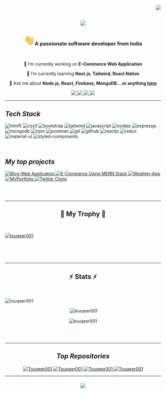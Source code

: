 <img align="right" src="https://visitor-badge.laobi.icu/badge?page_id=Touqeer001.Touqeer001" />

<h1 align="center">
    <img src="https://readme-typing-svg.herokuapp.com/?font=Righteous&size=35&center=true&vCenter=true&width=500&height=70&duration=4000&lines=Hi+There!+👋;+I'm+Touqeer+Ansari!;" />
</h1>


<h3 align="center">  <img src="https://raw.githubusercontent.com/ABSphreak/ABSphreak/master/gifs/Hi.gif" width="35">A passionate software developer from India</h3>

<br/>

<div align="center"> 
 
🔭 I’m currently working on **E-Commerce Web Application**
 
 🌱 I’m currently learning **Next.js, Tailwind, React Native**

 💬 Ask me about **Node.js, React, Firebase, MongoDB... or anything [here]((https://github.com/Touqeer001)/issues)**


 </div>
 
<div align="center"> 
  <a href="mailto:touqeeransari001@gmail.com">
    <img src="https://img.shields.io/badge/Gmail-333333?style=for-the-badge&logo=gmail&logoColor=red" />
  </a>
  <a href="https://www.linkedin.com/in/touqeer-ansari/" target="_blank">
    <img src="https://img.shields.io/badge/LinkedIn-0077B5?style=for-the-badge&logo=linkedin&logoColor=white" target="_blank" />
  </a>
  <a href="https://touqeer-ansari-portfolio.vercel.app" target="_blank">
     <img src="https://img.shields.io/badge/Portfolio-FF5722?style=for-the-badge&logo=todoist&logoColor=white" target="_blank" /> <!-- sqlite, safari, google-chrome are other good icon options -->
  </a>
    <a>
         <a href="https://drive.google.com/file/d/1zxvHJ195b_iGcwjiUKTt_6DL84pKVEus/view?usp=sharing" target="_blank">
    <img src="https://img.shields.io/badge/Resume-0077B5?style=for-the-badge&logo=Resume&logoColor=white" target="_blank" />
    </a>
    
</div>

 <hr/>
 
<h2><i>Tech Stack</i></h2>

<p>
    <img src="https://img.shields.io/badge/HTML5-E34F26?style=for-the-badge&logo=html5&logoColor=white" alt="html5" />
    <img src="https://img.shields.io/badge/CSS3-1572B6?style=for-the-badge&logo=css3&logoColor=white" alt="css3" />
    <img src="https://img.shields.io/badge/Bootstrap-563D7C?style=for-the-badge&logo=bootstrap&logoColor=white" alt="bootstrap" />
    <img src="https://img.shields.io/badge/Tailwind_CSS-38B2AC?style=for-the-badge&logo=tailwind-css&logoColor=white" alt="tailwind" />
    <img src="https://img.shields.io/badge/JavaScript-323330?style=for-the-badge&logo=javascript&logoColor=F7DF1E" alt="javascript" />
    <img src="https://img.shields.io/badge/Node.js-339933?style=for-the-badge&logo=nodedotjs&logoColor=white" alt="nodejs" />
    <img src="https://img.shields.io/badge/Express.js-000000?style=for-the-badge&logo=express&logoColor=white" alt="expressjs" />
    <img src="https://img.shields.io/badge/MongoDB-4EA94B?style=for-the-badge&logo=mongodb&logoColor=white" alt="mongodb" />
    <img src="https://img.shields.io/badge/npm-CB3837?style=for-the-badge&logo=npm&logoColor=white" alt="npm" />
    <img src="https://img.shields.io/badge/Postman-FF6C37?style=for-the-badge&logo=Postman&logoColor=white" alt="postman" />
    <img src="https://img.shields.io/badge/Git-f44d27?style=for-the-badge&logo=git&logoColor=white" alt="git" />
    <img src="https://img.shields.io/badge/GitHub-100000?style=for-the-badge&logo=github&logoColor=white" alt="github" />
    <img src="https://img.shields.io/badge/React-20232A?style=for-the-badge&logo=react&logoColor=61DAFB" alt="reactjs" />
    <img src="https://img.shields.io/badge/Redux-593D88?style=for-the-badge&logo=redux&logoColor=white" alt="redux" />
    <img src="https://img.shields.io/badge/Material%20UI-007FFF?style=for-the-badge&logo=mui&logoColor=white" alt="material-ui" />
    <img src="https://img.shields.io/badge/styled--components-DB7093?style=for-the-badge&logo=styled-components&logoColor=white" alt="styled-components" />
</p>
<br>
<!-----------------------------------Projet-------------------------------------->
<h2><i>My top projects</i></h2>
<p align="left">
    <a href="https://github.com/Touqeer001/Blog-Web-Application-Using-Mern-Stack.git" target="blank">
        <img src="https://img.shields.io/static/v1?style=for-the-badge&message=Blog Application&color=000000&logo=blog&logoColor=FFFFFF&label=" alt="Blog-Web Application" />
    </a>
    <a href="https://github.com/Touqeer001/E-Commerce-Using-MERN-Stack.git" target="blank">
        <img src="https://img.shields.io/static/v1?style=for-the-badge&message=E-Commerce Using MERN Stack&color=1BB91F&logo=tmux&logoColor=FFFFFF&label=" alt="E-Commerce Using MERN Stack" />
    </a>
    <a href="https://github.com/Touqeer001/Weather-web-base-application.git" target="blank">
        <img src="https://img.shields.io/static/v1?style=for-the-badge&message=Weather App&color=FD3A5C&logo=hotjar&logoColor=FFFFFF&label=" alt="Weather-App" />
    </a>
 
   
 <a href="https://github.com/Touqeer001/MyPortfolio.git" target="blank">
        <img src="https://img.shields.io/static/v1?style=for-the-badge&message=MyPortfolio&color=1a78f4&logo=portfolio&logoColor=FFFFFF&label=" alt="MyPortfolio" />
    </a>
    <a href="https://github.com/Touqeer001/Twiter-Clone-Using-MERN-Stack.git" target="blank">
        <img src="https://img.shields.io/static/v1?style=for-the-badge&message=Twitter-clone&color=1a78f4&logo=portfolio&logoColor=FFFFFF&label=" alt="Twitter Clone " />
    </a>
   </p>
<br>





<br/>
<hr/>

<div align="center">
  <h2>🐍 My Trophy 🐍</h2>
  <br>
<p align="left"> <a href="https://github.com/ryo-ma/github-profile-trophy"><img src="https://github-profile-trophy.vercel.app/?username=touqeer001" alt="touqeer001" /></a> </p>
  
  <br/><br/><br/>
<hr/>
<h2 align="center">⚡ Stats ⚡</h2>
<br>
<div align=center>
 <p><img align="left" src="https://github-readme-stats.vercel.app/api/top-langs?username=touqeer001&show_icons=true&locale=en&layout=compact"&theme=dark  alt="touqeer001"/></p>
  <br/>
  <p>&nbsp;<img align="center" src="https://github-readme-stats.vercel.app/api?username=touqeer001&show_icons=true&locale=en" alt="touqeer001" /></p>

<p><img align="center" src="https://github-readme-streak-stats.herokuapp.com/?user=touqeer001&" alt="touqeer001" border_radius=0&theme=dark/></p>
</div>

<br/><br/>
<hr/>
<!----------------------------------- Top Repository Section ------------------------------------>

<h2><i>Top Repositories</i></h2>


<p>
    <a href="https://github.com/Touqeer001/Blog-Web-Application-Using-Mern-Stack.git">
        <img align="center" src="https://github-readme-stats.vercel.app/api/pin/?username=Touqeer001&repo=Blog-Web-Application-Using-Mern-Stack&locale=en&border_radius=0&theme=dark" alt="Touqeer001" />
    </a>
    <a href="https://github.com/Touqeer001/E-Commerce-Using-MERN-Stack.git">
        <img align="center" src="https://github-readme-stats.vercel.app/api/pin/?username=Touqeer001&repo=E-Commerce-Using-MERN-Stack&locale=en&border_radius=0&theme=dark" alt="Touqeer001" />
    </a>
<a href="https://github.com/Touqeer001/Weather-web-base-application.git">
        <img align="center" src="https://github-readme-stats.vercel.app/api/pin/?username=Touqeer001&repo=Weather-web-base-application&locale=en&border_radius=0&theme=dark" alt="Touqeer001" />
    </a>
    <a href="https://github.com/Touqeer001/MyPortfolio.git">
        <img align="center" src="https://github-readme-stats.vercel.app/api/pin/?username=Touqeer001&repo=MyPortfolio&locale=en&border_radius=0&theme=dark" alt="Touqeer001" />
    </a>
    
    
    
    
    
</p>
<hr/>

<h3 align="center">
    <img src="https://readme-typing-svg.herokuapp.com/?font=Righteous&size=25&center=true&vCenter=true&width=500&height=70&duration=4000&lines=Thanks+for+visiting!+✌️;+Shoot+me+a+message+on+Linkedin!;I'm+always+down+to+collab+:)">
</h3>

<br/>
